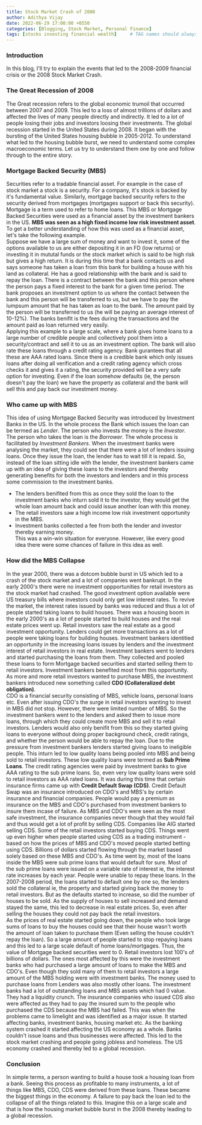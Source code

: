```yaml
---
title: Stock Market Crash of 2008
author: Adithya Vijay
date: 2022-06-29 17:00:00 +0550
categories: [Blogging, Stock Market, Personal Finance]
tags: [stocks investing financial wealth]     # TAG names should always be lowercase
---
```


### Introduction
In this blog, I'll try to explain the events that led to the 2008-2009 financial crisis or the 2008 Stock Market Crash.

### The Great Recession of 2008
The Great recession refers to the global economic trumoil that occurred between 2007 and 2009. This led to a loss of almost trillions of dollars and affected the lives of many people directly and indirectly. It led to a lot of people losing their jobs and investors loosing their investments. The global recession started in the United States during 2008. It began with the bursting of the United States housing bubble in 2005-2012. To understand what led to the housing bubble burst, we need to understand some complex macroeconomic terms. Let us try to understand them one by one and follow through to the entire story.

### Mortgage Backed Security (MBS)
Securities refer to a tradable financial asset. For example in the case of stock market a stock is a security. For a company, it's stock is backed by it's fundamental value. Similarly, mortgage backed security refers to the security derived from mortgages (mortgages support or back this security). Mortgage is a term used to refer to home loans. This MBS or Mortgage Backed Securities were used as a financial asset by the investment bankers in the US. **MBS was seen as a high fixed income low risk investment asset**. To get a better understanding of how this was used as a financial asset, let's take the following example.  
Suppose we have a large sum of money and want to invest it, some of the options available to us are either depositing it in an FD (low returns) or investing it in mututal funds or the stock market which is said to be high risk but gives a high return. It is during this time that a bank contacts us and says someone has taken a loan from this bank for building a house with his land as collateral. He has a good relationship with the bank and is said to repay the loan. There is a contract between the bank and this person where the person pays a fixed interest to the bank for a given time period. The bank proposes an investment option to us where the contact between the bank and this person will be transferred to us, but we have to pay the lumpsum amount that he has taken as loan to the bank. The amount paid by the person will be transferred to us (he will be paying an average interest of 10-12%). The banks benifit is the fees during the transactions and the amount paid as loan returned very easily.  
Applying this example to a large scale, where a bank gives home loans to a large number of credible people and collectively pool them into a security/contract and sell it to us as an investment option. The bank will also rate these loans through a credit rating agency. Bank gurantees that all these are AAA rated loans. Since there is a credible bank which only issues loans after doing all verification and a credit rating agency which cross checks it and gives it a rating, the security provided will be a very safe option for investing. Even if the loan somehow defaults (ie, the person doesn't pay the loan) we have the property as collateral and the bank will sell this and pay back our investment money.

### Who came up with MBS
This idea of using Mortgage Backed Security was introduced by Investment Banks in the US. In the whole process the Bank which issues the loan can be termed as *Lender*. The person who invests the money is the *Investor*. The person who takes the loan is the *Borrower*. The whole process is facilitated by *Investment Bankers*. When the investment banks were analysing the market, they could see that there were a lot of lenders issuing loans. Once they issue the loan, the lender has to wait till it is repaid. So, instead of the loan sitting idle with the lender, the investment bankers came up with an idea of giving these loans to the investors and thereby generating benefits for both the investors and lenders and in this process some commission to the investment banks.  
- The lenders benifited from this as once they sold the loan to the investment banks who inturn sold it to the investor, they would get the whole loan amount back and could issue another loan with this money.  
- The retail investors saw a high income low risk investment opportunity in the MBS.  
- Investment banks collected a fee from both the lender and investor thereby earning money.  
This was a win-win situation for everyone. However, like every good idea there were some chances of failure in this idea as well.

### How did the MBS Collapse
In the year 2000, there was a dotcom bubble burst in US which led to a crash of the stock market and a lot of companies went bankrupt. In the early 2000's there were no investment oppportunities for retail investors as the stock market had crashed. The good investment option available were US treasury bills where investors could only get low interest rates. To revive the market, the interest rates issued by banks was reduced and thus a lot of people started taking loans to build houses. There was a housing boom in the early 2000's as a lot of people started to build houses and the real estate prices went up. Retail investors saw the real estate as a good investment opportunity. Lenders could get more transactions as a lot of people were taking loans for building houses. Investment bankers identitied an opportunity in the increasing loans issues by lenders and the investment interest of retail investors in real estate. Investment bankers went to lenders and started purchasing the loans from them. They collected and pooled these loans to form Mortgage backed securities and started selling them to retail investors. Investment bankers benefited most from this opportunity. As more and more retail investors wanted to purchase MBS, the investment bankers introduced new something called **CDO (Collateralized debt obligation)**.  
CDO is a financial security consisting of MBS, vehicle loans, personal loans etc. Even after issuing CDO's the surge in retail investors wanting to invest in MBS did not stop. However, there were limited number of MBS. So the investment bankers went to the lenders and asked them to issue more loans, through which they could create more MBS and sell it to retail investors. Lenders would also only benifit from this so they started giving loans to everyone without doing proper background check, credit ratings, and whether the person would be able to repay the loan. Due to the pressure from investment bankers lenders started giving loans to ineligible people. This inturn led to low quality loans being pooled into MBS and being sold to retail investors. These low quality loans were termed as **Sub Prime Loans**. The credit rating agencies were paid by investment banks to give AAA rating to the sub prime loans. So, even very low quality loans were sold to retail investors as AAA rated loans. It was during this time that certain insurance firms came up with **Credit Default Swap (CDS)**. Credit Default Swap was an insurance introduced on CDO's and MBS's by certain insurance and financial companies. People would pay a premium as insurance on the MBS and CDO's purchased from investment bankers to insure them incase of failure. As MBS and CDO's were seen as the most safe investment, the insurance companies never though that they would fail and thus would get a lot of profit by selling CDS. Companies like AIG started selling CDS. Some of the retail investors started buying CDS. Things went up even higher when people started using CDS as a trading instrument - based on how the prices of MBS and CDO's moved people started betting using CDS. Billions of dollars started flowing through the market based solely based on these MBS and CDO's. As time went by, most of the loans inside the MBS were sub prime loans that would default for sure. Most of the sub prime loans were issued on a variable rate of interest ie, the interest rate increases by each year. People were unable to repay these loans. In the 2007-2008 period, the loans started to default one by one so, the lenders sold the collateral ie, the property and started giving back the money to retail investors. But as the defaults started to increase, so did the number of houses to be sold. As the supply of houses to sell increased and demand stayed the same, this led to decrease in real estate prices. So, even after selling the houses they could not pay back the retail investors.  
As the prices of real estate started going down, the people who took large sums of loans to buy the houses could see that their house wasn't worth the amount of loan taken to purchase them (Even selling the house couldn't repay the loan). So a large amount of people started to stop repaying loans and this led to a large scale default of home loans/mortgages. Thus, the value of Mortgage backed securities went to 0. Retail investors lost 100's of billions of dollars. The ones most affected by this were the investment banks who had purchased a large amount of loans to make the MBS and CDO's. Even though they sold many of them to retail investors a large amount of the MBS holding were with investment banks. The money used to purchase loans from Lenders was also mostly other loans. The investment banks had a lot of outstanding loans and MBS assets which had 0 value. They had a liquidity crunch. The insurance companies who issued CDS also were affected as they had to pay the insured sum to the people who purchased the CDS because the MBS had failed. This was when the problems came to limelight and was identified as a major issue. It started affecting banks, investment banks, housing market etc. As the banking system crashed it started affecting the US economy as a whole. Banks couldn't issue loans and thus businesses were affected. This led to the stock market crashing and people going jobless and homeless. The US economy crashed and thereby led to a global recession.  

### Conclusion
In simple terms, a person wanting to build a house took a housing loan from a bank. Seeing this process as profitable to many instruments, a lot of things like MBS, CDO, CDS were derived from these loans. These became the biggest things in the economy. A failure to pay back the loan led to the collapse of all the things related to this. Imagine this on a large scale and that is how the housing market bubble burst in the 2008 thereby leading to a global recession.
